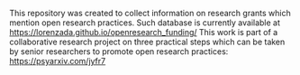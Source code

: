 This repository was created to collect information on research grants which mention open research practices. Such database is currently available  at https://lorenzada.github.io/openresearch_funding/
This work is part of a collaborative research project on three practical steps which can be taken by senior researchers to promote open research practices: https://psyarxiv.com/jyfr7
